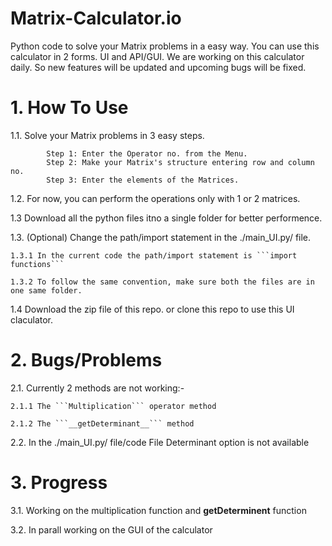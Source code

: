 # Matrix-Calculator.io
Python code to solve your Matrix problems in a easy way. You can use this calculator in 2 forms. UI and API/GUI. We are working on this calculator daily. So new features will be updated and upcoming bugs will be fixed.

# 1. How To Use
1.1. Solve your Matrix problems in 3 easy steps.

            Step 1: Enter the Operator no. from the Menu.
            Step 2: Make your Matrix's structure entering row and column no.
            Step 3: Enter the elements of the Matrices.

1.2. For now, you can perform the operations only with 1 or 2 matrices.

1.3 Download all the python files itno a single folder for better performence.

1.3. (Optional) Change the path/import statement in the ./main_UI.py/ file.

    1.3.1 In the current code the path/import statement is ```import functions```
    
    1.3.2 To follow the same convention, make sure both the files are in one same folder.
    
1.4 Download the zip file of this repo. or clone this repo to use this UI claculator.

# 2. Bugs/Problems
2.1. Currently 2 methods are not working:- 

    2.1.1 The ```Multiplication``` operator method
    
    2.1.2 The ```__getDeterminant__``` method
    
2.2. In the ./main_UI.py/ file/code File Determinant option is not available

# 3. Progress

3.1. Working on the multiplication function and __getDeterminent__ function

3.2. In parall working on the GUI of the calculator
